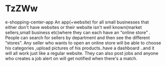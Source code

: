 # TzZWw
e-shopping-center-app
An app(+website)  for all small businesses that either don't have websites or their website isn't well known(market sellers,small business etc)where they can each have an “online store” .
People can search for sellers by department and then see the different “stores”.
Any seller who wants to open an online store will be able to choose his categories ,upload pictures of his products..have a dashboard ..and it will all work just like a regular website.
They can also post jobs and anyone who creates a job alert on will get notified when there's a match. 

